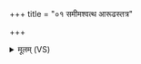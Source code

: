 +++
title = "०१ समीमश्वत्थ आरूढस्तत्र"

+++
<details><summary>मूलम् (VS)</summary>

समीम॑श्व॒त्थ आरू॑ढ॒स्तत्र॑ पुं॒सुव॑नं कृ॒तम्। तद्वै पु॒त्रस्य॒ वेद॑नं॒ तत्स्त्री॒ष्वा भ॑रामसि ॥
</details>
